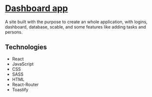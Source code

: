 # [Dashboard app](https://dashboard-system-app.netlify.app/dashboard) #
A site built with the purpose to create an whole application, with logins, dashboard, database, scable, and some features like adding tasks and persons.
## Technologies ##
* React
* JavaScript
* CSS
* SASS
* HTML
* React-Router
* Toastify
